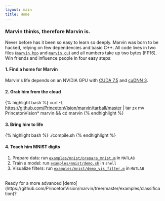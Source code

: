 ```yaml
---
layout: main
title: Home
---
```


### Marvin thinks, therefore Marvin is.

Never before has it been so easy to learn so deeply. Marvin was born to be hacked, relying on few dependencies and basic C++. All code lives in two files ([```marvin.hpp```](https://github.com/PrincetonVision/marvin/blob/master/marvin.hpp) and [```marvin.cu```](https://github.com/PrincetonVision/marvin/blob/master/marvin.cu)) and all numbers take up two bytes (FP16). Win friends and influence people in four easy steps:

#### 1. Find a home for Marvin

Marvin's life depends on an NVIDIA GPU with [CUDA 7.5](http://lmgtfy.com/?q=install+cuda+7.5) and [cuDNN 3](http://lmgtfy.com/?q=install+cuDNN+3).

#### 2. Grab him from the cloud

{% highlight bash %}
curl -L https://github.com/PrincetonVision/marvin/tarball/master | tar zx
mv PrincetonVision* marvin && cd marvin
{% endhighlight %}

#### 3. Bring him to life

{% highlight bash %}
 ./compile.sh
 {% endhighlight %}

#### 4. Teach him MNIST digits

1. Prepare data: run [```examples/mnist/prepare_mnist.m```](https://github.com/PrincetonVision/marvin/blob/master/examples/mnist/prepare_mnist.m) in ```MATLAB```
2. Train a model: run [```examples/mnist/demo.sh```](https://github.com/PrincetonVision/marvin/blob/master/examples/mnist/demo.sh) in ```shell```
3. Visualize filters: run [```examples/mnist/demo_vis_filter.m```](https://github.com/PrincetonVision/marvin/blob/master/examples/mnist/demo_vis_filter.m) in ```MATLAB```

<br>
Ready for a more advanced [demo](https://github.com/PrincetonVision/marvin/tree/master/examples/classification)?